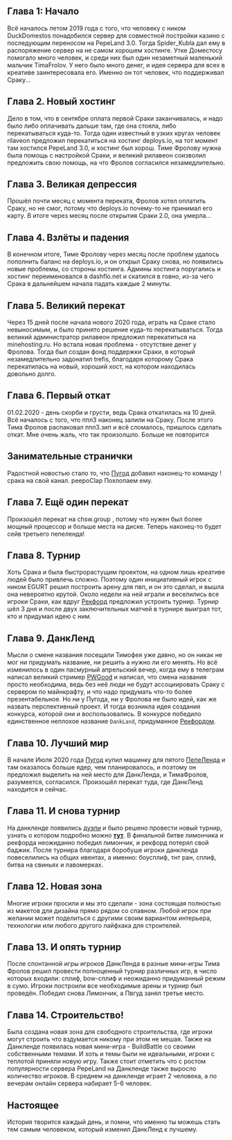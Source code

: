 ## Глава 1: Начало
Всё началось летом 2019 года с того, что человеку с ником DuckDomestos понадобился сервер для совместной постройки казино с последующим переносом на PepeLand 3.0. Тогда Spider_Kubla дал ему в распоряжение сервер на не самом хорошем хостинге. Утке Доместосу помогало много человек, и среди них был один незаметный маленький мальчик TimaFrolov. У него было много денег, и идея сервера для всех в креативе заинтересовала его. Именно он тот человек, что поддерживал Сраку...
## Глава 2. Новый хостинг
Дело в том, что в сентябре оплата первой Сраки заканчивалась, и надо было либо оплачивать дальше там, где она стояла, либо перекатываться куда-то. Тогда один известный в узких кругах человек rilaveon предложил перекатиться на хостинг deploys.io, на тот момент там хостился PepeLand 3.0, и хостинг был хорош. Тиме Фролову нужна была помощь с настройкой Сраки, и великий рилавеон соизволил предложить свою помощь, на что Фролов согласился незамедлительно.
## Глава 3. Великая депрессия
Прошёл почти месяц с момента переката, Фролов хотел оплатить Сраку, но не смог, потому что deploys.io почему-то не принимал его карту. В итоге через месяц после открытия Сраки 2.0, она умерла...
## Глава 4. Взлёты и падения
В конечном итоге, Тиме Фролову через месяц после проблем удалось пополнить баланс на deploys.io, и он открыл Сраку снова, но появились новые проблемы, со стороны хостинга. Админы хостинга поругались и хостинг переименовался в dashflo.net и скатился в говно, из-за чего Срака в дальнейшем начала падать каждые 2 минуты.
## Глава 5. Великий перекат
Через 15 дней после начала нового 2020 года, играть на Сраке стало невыносимым, и было принято решение куда-то перекатываться. Тогда великий администратор рилавеон предложил перекатиться на minehosting.ru. Но встала новая проблема - отсутствие денег у Фролова. Тогда был создан фонд поддержки Сраки, в который незамедлительно задонатил trefis, благодаря которому Срака перекатилась на новый, хороший хост, на котором находилась довольно долго.
## Глава 6. Первый откат
01.02.2020 - день скорби и грусти, ведь Срака откатилась на 10 дней. Всё началось с того, что ппл3 наконец залили на Сраку. После этого Тима Фролов распаковал ппл3.зип и всё сломалось, пришлось сделать откат. Мне очень жаль, что так произолшло. Больше не повторится
## Занимательные странички
Радостной новостью стало то, что [Пугод](https://twitch.tv/pwgood) добавил наконец-то команду !срака на свой канал. peepoClap Похлопаем ему.
## Глава 7. Ещё один перекат
Произошёл перекат на chsw.group , потому что нужен был более мощный процессор и больше места на диске. Теперь наконец-то будет сейв третьего пепеленда!
## Глава 8. Турнир
Хоть Срака и была быстрорастущим проектом, на одном лишь креативе людей было привлечь сложно. Поэтому один инициативный игрок с ником EGURT решил построить арену для пвп, и он это сделал, и вышла она невероятно крутой. Около недели на ней играли и веселились все игроки Сраки, как вдруг [Рекфорд](https://twitch.tv/rekford) предложил устроить турнир. Турнир шёл 3 дня и после двух заключительных матчей в турнире выиграл тот, кто и придумал идею с ним.
## Глава 9. ДанкЛенд
Мысли о смене названия посещали Тимофея уже давно, но он никак не мог ни придумать название, ни решить а нужно ли его менять. Но всё изменилось в один пасмурный апрельский вечер, когда ему в телеграм написал великий стример [PWGood](https://twitch.tv/pwgood) и написал, что смена названия просто необходима, ведь без неё люди не будут ассоциировать Сраку с сервером по майнкрафту, и что надо придумать что-то более презентабельное. Но ни у Пугода, ни у Фролова не было идей, как же назвать перспективный проект. И тогда возникла идея создания конкурса, которой они и воспользовались. В конкурсе победило единственное неплохое название `DankLand`, придуманное [Рекфордом](https://twitch.tv/rekford).
## Глава 10. Лучший мир
В начале Июля 2020 года [Пугод](https://twitch.tv/pwgood) купил машинку для пятого [ПепеЛенда](https://pepeland.club) и там оказалось больше ядер, чем планировалось, и поэтому он предложил выделить на ней место для ДанкЛенда, и ТимаФролов, разумеется, согласился. Произошёл перекат туда, где ДанкЛенд находится и сейчас.
## Глава 11. И снова турнир
На данкленде появились [дуэли](https://dankland.club/duels) и было решено провести новый турнир, узнать о котором подробно можно **[тут](https://dankland.club/events/tournament)**. В финальной битве лимончика и рекфорда неожиданно победил лимончик, и рекфорд потерял свой баджик.
После турнира благодаря боробуше игроки данкленда повеселились на общих ивентах, а именно: боусплиф, тнт ран, сплиф, битва на свиньях и лавомерках. 
## Глава 12. Новая зона
Многие игроки просили и мы это сделали - зона состоящая полностью из макетов для дизайна прямо рядом со спавном. Любой игрок при желании может поделиться с другими своим вариантом интерьера, технологии или любого другого лайфхака для строителей.
## Глава 13. И опять турнир
После спонтанной игры игроков ДанкЛенда в разные мини-игры Тима Фролов решил провести полноценный турнир различных игр, в число которых входили: сплиф, bow-сплиф и неожиданно придуманный режим в сумо. Игроки построили все необходимые арены и турнир был проведён. Победил снова Лимончик, а Пвгуд занял третье место.
## Глава 14. Строительство! 
Была создана новая зона для свободного строительства, где игроки могут строить что вздумается никому при этом не мешая. Также на Данкленде появилась новая мини-игра - BuildBattle со своими собственными темами. И хоть и темы были не идеальными, игроки с теплотой приняли новую игру.
Также стоит отметить что с ростом популярности сервера PepeLand на Данкленде также выросло количество игроков. В среднем на данкленде играет 2 человека, а по вечерам онлайн сервера набирает 5-6 человек.

## Настоящее
История творится каждый день, и помни, что именно ты можешь стать тем самым человеком, который изменил ДанкЛенд к лучшему.
